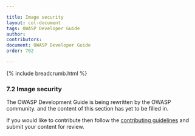 ```yaml
---

title: Image security
layout: col-document
tags: OWASP Developer Guide
author:
contributors:
document: OWASP Developer Guide
order: 702

---
```


{% include breadcrumb.html %}
### 7.2 Image security

The OWASP Development Guide is being rewritten by the OWASP community.
and the content of this section has yet to be filled in.

If you would like to contribute then follow the 
[contributing guidelines](https://github.com/OWASP/www-project-developer-guide/blob/main/CONTRIBUTING.md)
and submit your content for review.
